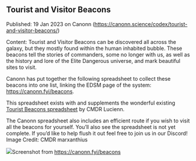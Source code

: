 ## Tourist and Visitor Beacons

Published: 19 Jan 2023 on Canonn (https://canonn.science/codex/tourist-and-visitor-beacons/)

Content: Tourist and Visitor Beacons can be discovered all across the galaxy, but they mostly found within the human inhabited bubble. These beacons tell the stories of commanders, some no longer with us, as well as the history and lore of the Elite Dangerous universe, and mark beautiful sites to visit. 

Canonn has put together the following spreadsheet to collect these beacons into one list, linking the EDSM page of the system: https://canonn.fyi/beacons. 

This spreadsheet exists with and supplements the wonderful existing [Tourist Beacons spreadsheet](https://docs.google.com/spreadsheets/d/1eu30UyjpQrWexAglwD1Ax_GaDz4d7l8KD76kSzX4DEk/edit#gid=14726839) by CMDR Lucienn.

The Canonn spreadsheet also includes an efficient route if you wish to visit all the beacons for yourself. You’ll also see the spreadsheet is not yet complete. If you’d like to help flush it out feel free to join us in our Discord! Image Credit: CMDR marxanthius

![](https://canonn.science/wp-content/uploads/2023/01/Spreadsheet-1024x430.png)Screenshot from https://canonn.fyi/beacons